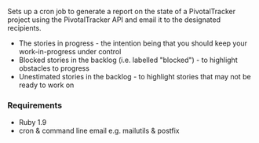 Sets up a cron job to generate a report on the state of a PivotalTracker project using the PivotalTracker API and email it to the designated recipients.

* The stories in progress - the intention being that you should keep your work-in-progress under control
* Blocked stories in the backlog (i.e. labelled "blocked") - to highlight obstacles to progress
* Unestimated stories in the backlog - to highlight stories that may not be ready to work on

### Requirements

* Ruby 1.9
* cron & command line email e.g. mailutils & postfix
